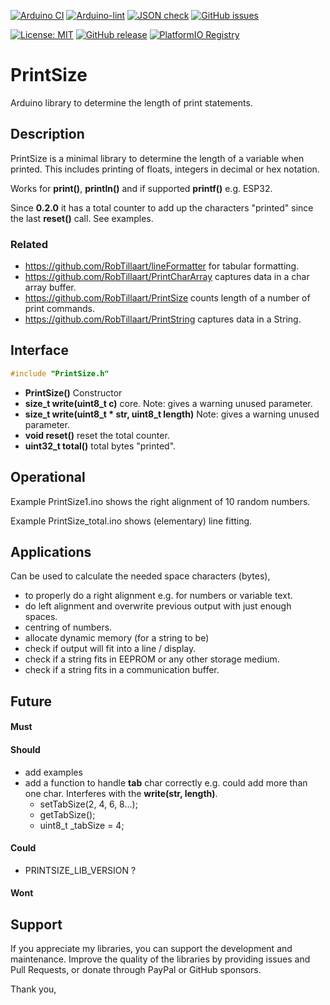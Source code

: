 
[![Arduino CI](https://github.com/RobTillaart/PrintSize/workflows/Arduino%20CI/badge.svg)](https://github.com/marketplace/actions/arduino_ci)
[![Arduino-lint](https://github.com/RobTillaart/PrintSize/actions/workflows/arduino-lint.yml/badge.svg)](https://github.com/RobTillaart/PrintSize/actions/workflows/arduino-lint.yml)
[![JSON check](https://github.com/RobTillaart/PrintSize/actions/workflows/jsoncheck.yml/badge.svg)](https://github.com/RobTillaart/PrintSize/actions/workflows/jsoncheck.yml)
[![GitHub issues](https://img.shields.io/github/issues/RobTillaart/PrintSize.svg)](https://github.com/RobTillaart/PrintSize/issues)

[![License: MIT](https://img.shields.io/badge/license-MIT-green.svg)](https://github.com/RobTillaart/PrintSize/blob/master/LICENSE)
[![GitHub release](https://img.shields.io/github/release/RobTillaart/PrintSize.svg?maxAge=3600)](https://github.com/RobTillaart/PrintSize/releases)
[![PlatformIO Registry](https://badges.registry.platformio.org/packages/robtillaart/library/PrintSize.svg)](https://registry.platformio.org/libraries/robtillaart/PrintSize)


# PrintSize

Arduino library to determine the length of print statements.


## Description

PrintSize is a minimal library to determine the length of a variable when printed.
This includes printing of floats, integers in decimal or hex notation.

Works for **print()**, **println()** and if supported **printf()** e.g. ESP32.

Since **0.2.0** it has a total counter to add up the characters "printed" since
the last **reset()** call. See examples.


### Related

- https://github.com/RobTillaart/lineFormatter for tabular formatting.
- https://github.com/RobTillaart/PrintCharArray captures data in a char array buffer.
- https://github.com/RobTillaart/PrintSize counts length of a number of print commands.
- https://github.com/RobTillaart/PrintString captures data in a String.


## Interface

```cpp
#include "PrintSize.h"
```

- **PrintSize()** Constructor
- **size_t write(uint8_t c)** core.
Note: gives a warning unused parameter.
- **size_t write(uint8_t \* str, uint8_t length)**
Note: gives a warning unused parameter.
- **void reset()** reset the total counter.
- **uint32_t total()** total bytes "printed".


## Operational

Example PrintSize1.ino shows the right alignment of 10 random numbers.

Example PrintSize_total.ino shows (elementary) line fitting.


## Applications

Can be used to calculate the needed space characters (bytes),
- to properly do a right alignment e.g. for numbers or variable text.
- do left alignment and overwrite previous output with just enough spaces.
- centring of numbers.
- allocate dynamic memory (for a string to be)
- check if output will fit into a line / display.
- check if a string fits in EEPROM or any other storage medium.
- check if a string fits in a communication buffer.


## Future

#### Must

#### Should

- add examples
- add a function to handle **tab** char correctly e.g.
  could add more than one char. Interferes with the **write(str, length)**.
  - setTabSize(2, 4, 6, 8...);
  - getTabSize();
  - uint8_t \_tabSize = 4;

#### Could

- PRINTSIZE_LIB_VERSION ?

#### Wont


## Support

If you appreciate my libraries, you can support the development and maintenance.
Improve the quality of the libraries by providing issues and Pull Requests, or
donate through PayPal or GitHub sponsors.

Thank you,


